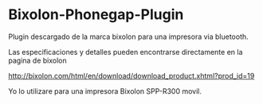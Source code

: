 # Bixolon-Phonegap-Plugin
Plugin descargado de la marca bixolon para una impresora via bluetooth.

Las especificaciones y detalles pueden encontrarse directamente en la pagina de bixolon

http://bixolon.com/html/en/download/download_product.xhtml?prod_id=19

Yo lo utilizare para una impresora Bixolon SPP-R300 movil.
